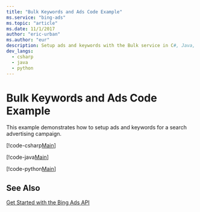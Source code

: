 ```yaml
---
title: "Bulk Keywords and Ads Code Example"
ms.service: "bing-ads"
ms.topic: "article"
ms.date: 11/1/2017
author: "eric-urban"
ms.author: "eur"
description: Setup ads and keywords with the Bulk service in C#, Java, or Python.
dev_langs:
  - csharp
  - java
  - python
---
```

# Bulk Keywords and Ads Code Example
This example demonstrates how to setup ads and keywords for a search advertising campaign.

[!code-csharp[Main](../../BingAds-dotNet-SDK/examples/BingAdsExamples/BingAdsExamplesLibrary/v11/BulkKeywordsAds.cs)]

[!code-java[Main](../../BingAds-Java-SDK/examples/BingAdsDesktopApp/src/main/java/com/microsoft/bingads/examples/v11/BulkKeywordsAds.java)]

[!code-python[Main](../../BingAds-Python-SDK/examples/BingAdsPythonConsoleExamples/BingAdsPythonConsoleExamples/v11/bulk_keywords_ads.py)]

## See Also
[Get Started with the Bing Ads API](../guides/get-started.md)  
